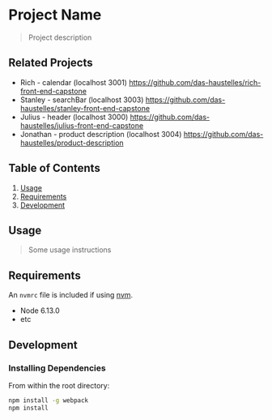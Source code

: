 # Project Name

> Project description

## Related Projects

  - Rich - calendar (localhost 3001) https://github.com/das-haustelles/rich-front-end-capstone
  - Stanley - searchBar (localhost 3003) https://github.com/das-haustelles/stanley-front-end-capstone
  - Julius - header (localhost 3000) https://github.com/das-haustelles/julius-front-end-capstone
  - Jonathan - product description (localhost 3004) https://github.com/das-haustelles/product-description

## Table of Contents

1. [Usage](#Usage)
1. [Requirements](#requirements)
1. [Development](#development)

## Usage

> Some usage instructions

## Requirements

An `nvmrc` file is included if using [nvm](https://github.com/creationix/nvm).

- Node 6.13.0
- etc

## Development

### Installing Dependencies

From within the root directory:

```sh
npm install -g webpack
npm install
```

